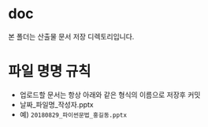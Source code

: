 # doc
본 폴더는 산출물 문서 저장 디렉토리입니다.

# 파일 명명 규칙
- 업로드할 문서는 항상 아래와 같은 형식의 이름으로 저장후 커밋
- 날짜_파일명_작성자.pptx
- 예) `20180829_파이썬문법_홍길동.pptx`